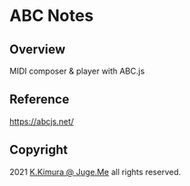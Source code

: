 # ABC Notes

## Overview

MIDI composer & player with ABC.js


## Reference

https://abcjs.net/


## Copyright

2021 [K.Kimura @ Juge.Me](https://github.com/dotnsf) all rights reserved.
